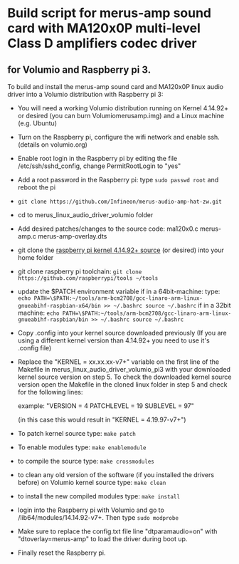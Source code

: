 # Build script for merus-amp sound card with MA120x0P  multi-level Class D amplifiers codec driver

## for Volumio and Raspberry pi 3.

To build and install the merus-amp sound card and MA120x0P linux audio driver into a Volumio distribution with Raspberry pi 3:

- You will need a working Volumio distribution running on Kernel 4.14.92+ or desired (you can burn Volumiomerusamp.img) and a Linux machine (e.g. Ubuntu)
- Turn on the Raspberry pi, configure the wifi network and enable ssh. (details on volumio.org)
- Enable root login in the Raspberry pi by editing the file /etc/ssh/sshd_config, change PermitRootLogin to "yes"
- Add a root password in the Raspberry pi: type `sudo passwd root` and reboot the pi
- `git clone https://github.com/Infineon/merus-audio-amp-hat-zw.git`
- cd to merus_linux_audio_driver_volumio folder
- Add desired patches/changes to the source code:
  ma120x0.c
  merus-amp.c
  merus-amp-overlay.dts
- git clone the [raspberry pi kernel 4.14.92+ source](https://github.com/raspberrypi/linux/tree/24737fa6bcf1d7ffb71ceb78d7a7c275cb7e1d13)  (or desired) into your home folder
- git clone raspberry pi toolchain: `git clone https://github.com/raspberrypi/tools ~/tools`
- update the $PATCH environment variable
  if in a 64bit-machine:
  type: `echo PATH=\$PATH:~/tools/arm-bcm2708/gcc-linaro-arm-linux-gnueabihf-raspbian-x64/bin >> ~/.bashrc
  source ~/.bashrc`
  if in a 32bit machine:
  `echo PATH=\$PATH:~/tools/arm-bcm2708/gcc-linaro-arm-linux-gnueabihf-raspbian/bin >> ~/.bashrc
  source ~/.bashrc`
 - Copy .config into your kernel source downloaded previously (If you are using a different kernel version than 4.14.92+ you need to use it's .config file)
 - Replace the "KERNEL = xx.xx.xx-v7+" variable on the first line of the Makefile in merus_linux_audio_driver_volumio_pi3  with your downloaded kernel source
     version on step 5. To check the downloaded kernel source version open the Makefile in the cloned linux folder in step 5 and check for the following lines:

     example:
     "VERSION = 4
     PATCHLEVEL = 19
     SUBLEVEL = 97"

     (in this case this would result in "KERNEL = 4.19.97-v7+")
 - To patch kernel source type: `make patch`
 - To enable modules type: `make enablemodule`
 - to compile the source type: `make crossmodules`
 - to clean any old version of the software (if you installed the drivers before) on Volumio kernel source type: `make clean`
 - to install the new compiled modules type: `make install`
 - login into the Raspberry pi with Volumio and go to /lib64/modules/14.14.92-v7+. Then type `sudo modprobe`
 - Make sure to replace the config.txt file line "dtparamaudio=on" with "dtoverlay=merus-amp" to load the driver during boot up.
 - Finally reset the Raspberry pi.
